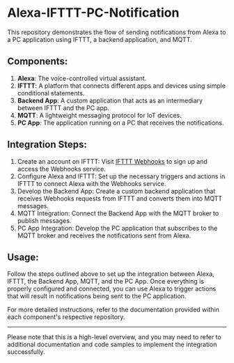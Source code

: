 # **Alexa-IFTTT-PC-Notification**

This repository demonstrates the flow of sending notifications from Alexa to a PC application using IFTTT, a backend application, and MQTT.

## **Components:**

1. **Alexa**: The voice-controlled virtual assistant.
2. **IFTTT**: A platform that connects different apps and devices using simple conditional statements.
3. **Backend App**: A custom application that acts as an intermediary between IFTTT and the PC app.
4. **MQTT**: A lightweight messaging protocol for IoT devices.
5. **PC App**: The application running on a PC that receives the notifications.

## **Integration Steps:**

1. Create an account on IFTTT: Visit [IFTTT Webhooks](https://ifttt.com/maker_webhooks) to sign up and access the Webhooks service.
2. Configure Alexa and IFTTT: Set up the necessary triggers and actions in IFTTT to connect Alexa with the Webhooks service.
3. Develop the Backend App: Create a custom backend application that receives Webhooks requests from IFTTT and converts them into MQTT messages.
4. MQTT Integration: Connect the Backend App with the MQTT broker to publish messages.
5. PC App Integration: Develop the PC application that subscribes to the MQTT broker and receives the notifications sent from Alexa.

## **Usage:**

Follow the steps outlined above to set up the integration between Alexa, IFTTT, the Backend App, MQTT, and the PC App. Once everything is properly configured and connected, you can use Alexa to trigger actions that will result in notifications being sent to the PC application.

For more detailed instructions, refer to the documentation provided within each component's respective repository.

---

Please note that this is a high-level overview, and you may need to refer to additional documentation and code samples to implement the integration successfully.

